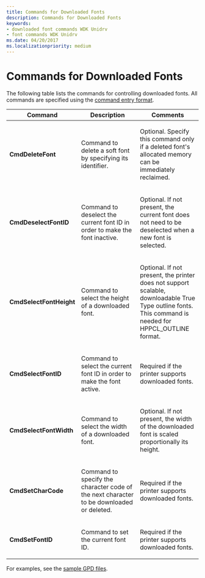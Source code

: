 ```yaml
---
title: Commands for Downloaded Fonts
description: Commands for Downloaded Fonts
keywords:
- downloaded font commands WDK Unidrv
- font commands WDK Unidrv
ms.date: 04/20/2017
ms.localizationpriority: medium
---
```


# Commands for Downloaded Fonts





The following table lists the commands for controlling downloaded fonts. All commands are specified using the [command entry format](command-entry-format.md).

<table>
<colgroup>
<col width="33%" />
<col width="33%" />
<col width="33%" />
</colgroup>
<thead>
<tr class="header">
<th>Command</th>
<th>Description</th>
<th>Comments</th>
</tr>
</thead>
<tbody>
<tr class="odd">
<td><p><strong>CmdDeleteFont</strong></p></td>
<td><p>Command to delete a soft font by specifying its identifier.</p></td>
<td><p>Optional. Specify this command only if a deleted font's allocated memory can be immediately reclaimed.</p></td>
</tr>
<tr class="even">
<td><p><strong>CmdDeselectFontID</strong></p></td>
<td><p>Command to deselect the current font ID in order to make the font inactive.</p></td>
<td><p>Optional. If not present, the current font does not need to be deselected when a new font is selected.</p></td>
</tr>
<tr class="odd">
<td><p><strong>CmdSelectFontHeight</strong></p></td>
<td><p>Command to select the height of a downloaded font.</p></td>
<td><p>Optional. If not present, the printer does not support scalable, downloadable True Type outline fonts. This command is needed for HPPCL_OUTLINE format.</p></td>
</tr>
<tr class="even">
<td><p><strong>CmdSelectFontID</strong></p></td>
<td><p>Command to select the current font ID in order to make the font active.</p></td>
<td><p>Required if the printer supports downloaded fonts.</p></td>
</tr>
<tr class="odd">
<td><p><strong>CmdSelectFontWidth</strong></p></td>
<td><p>Command to select the width of a downloaded font.</p></td>
<td><p>Optional. If not present, the width of the downloaded font is scaled proportionally its height.</p></td>
</tr>
<tr class="even">
<td><p><strong>CmdSetCharCode</strong></p></td>
<td><p>Command to specify the character code of the next character to be downloaded or deleted.</p></td>
<td><p>Required if the printer supports downloaded fonts.</p></td>
</tr>
<tr class="odd">
<td><p><strong>CmdSetFontID</strong></p></td>
<td><p>Command to set the current font ID.</p></td>
<td><p>Required if the printer supports downloaded fonts.</p></td>
</tr>
</tbody>
</table>

 

For examples, see the [sample GPD files](sample-gpd-files.md).

 

 




